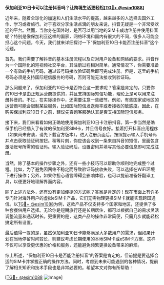**保加利亚10日卡可以注册抖音吗？让跨境生活更轻松[[TG💪+ @esim1088](https://t.me/s/esim1088)]**

近年来，随着全球化的加速和人们生活水平的提高，越来越多的人选择去国外工作、学习或者旅行。对于喜欢分享生活点滴的朋友来说，抖音无疑是一个非常受欢迎的平台。然而，当你身在国外时，是否可以用当地的SIM卡成功注册并使用抖音呢？特别是像保加利亚这样的国家，网络环境和国内有很大的不同，很多人可能会担心这个问题。今天，我们就来详细探讨一下“保加利亚10日卡能否注册抖音”这个话题。

首先，我们需要了解抖音的基本注册流程以及它对用户设备和网络的要求。抖音作为一个国际化的短视频社交平台，其注册过程相对简单。通常情况下，你需要准备一个有效的手机号码，通过该号码接收验证码后即可完成注册。但是，这里的手机号码必须是支持国际短信服务的号码，否则可能无法接收到验证码。

那么问题来了，保加利亚的10日卡是否符合这一要求呢？答案是肯定的。只要你的10日卡是由正规运营商提供的，并且支持国际短信功能，理论上是可以用来注册抖音的。不过，在实际操作中，还需要注意一些细节。例如，有些国家或地区的运营商可能会限制某些服务，比如国际短信发送频率或者接收的敏感度。因此，在购买保加利亚10日卡之前，建议先咨询客服确认其是否支持国际短信服务。

接下来，我们来看看如何正确地使用保加利亚10日卡注册抖音。第一步当然是确保手机已经插入了有效的保加利亚SIM卡，并且信号良好。接着打开抖音应用程序（如果尚未安装，请先下载官方版本）。进入注册页面后，按照提示输入手机号码并点击获取验证码按钮。稍等片刻，你应该会收到一条来自抖音的短信，里面包含激活账号所需的验证码。输入验证码后，设置密码并填写其他必要信息即可完成注册。

当然，除了基本的操作步骤之外，还有一些小技巧可以帮助你顺利地完成整个过程。比如，为了避免因网络不稳定而导致验证码接收失败，可以选择在WiFi环境下进行操作；另外，如果你担心语言障碍会影响体验，也可以提前准备好翻译工具，以便更好地理解界面内容。

除了上述方法外，还有没有更加便捷的方式呢？答案是肯定的！现在市面上有许多专门针对海外用户的虚拟eSIM卡产品，它们无需物理更换SIM卡就能实现跨国通信。以[TG💪+ @esim1088](https://t.me/s/esim1088)为例，这款产品不仅支持多个国家和地区，还提供了多种套餐供用户选择。无论你是短期旅行还是长期居住，都可以根据自己的需求灵活调整流量和通话时长。更重要的是，这类产品的操作非常简便，只需几步就能轻松搞定所有设置。

最后值得一提的是，虽然保加利亚10日卡能够满足大多数用户的需求，但如果计划在当地停留时间较长，则建议考虑长期使用的本地SIM卡或eSIM卡方案。这样不仅可以享受更优惠的价格和服务，还能避免频繁更换设备带来的麻烦。

综上所述，“保加利亚10日卡是否能注册抖音”的答案是肯定的，但前提是要选择合适的SIM卡并掌握正确的操作方法。同时，考虑到未来可能遇到的各种情况，提前了解相关知识和技术手段也是非常必要的。希望本文对你有所帮助！

[[TG💪+ @esim1088](https://t.me/s/esim1088) ![Image](https://i.postimg.cc/4NQfJmqS/Snipaste-2025-05-13-00-14-12.png)]